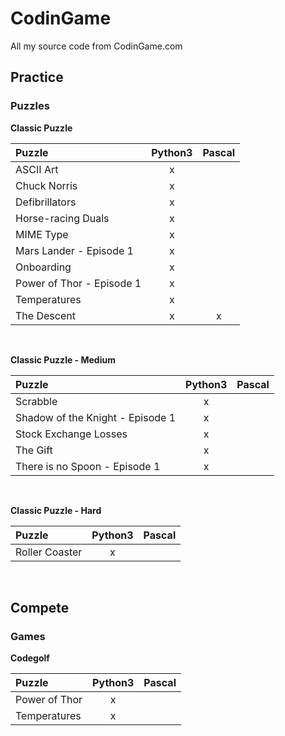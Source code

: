 # CodinGame
All my source code from CodinGame.com

## Practice
### Puzzles
**Classic Puzzle**

| Puzzle | Python3 | Pascal |
|:-|:-:|:-:|
| ASCII Art | x |   |
| Chuck Norris | x |   |
| Defibrillators | x |   |
| Horse-racing Duals | x |   |
| MIME Type | x |   |
| Mars Lander - Episode 1 | x |   |
| Onboarding | x |   |
| Power of Thor - Episode 1 | x |   |
| Temperatures | x |   |
| The Descent | x | x |
<br>

**Classic Puzzle - Medium**

| Puzzle | Python3 | Pascal |
|:-|:-:|:-:|
| Scrabble | x |   |
| Shadow of the Knight - Episode 1 | x |   |
| Stock Exchange Losses | x |   |
| The Gift | x |   |
| There is no Spoon - Episode 1 | x |   |
<br>

**Classic Puzzle - Hard**

| Puzzle | Python3 | Pascal |
|:-|:-:|:-:|
| Roller Coaster | x |   |
<br>

## Compete
### Games
**Codegolf**

| Puzzle | Python3 | Pascal |
|:-|:-:|:-:|
| Power of Thor | x |   |
| Temperatures | x |   |
<br>
